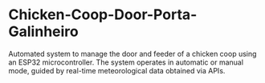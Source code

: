 # Chicken-Coop-Door-Porta-Galinheiro
Automated system to manage the door and feeder of a chicken coop using an ESP32 microcontroller. The system operates in automatic or manual mode, guided by real-time meteorological data obtained via APIs.
